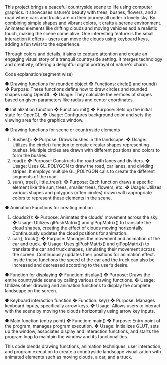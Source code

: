 This project brings a peaceful countryside scene to life using computer graphics. It showcases nature's beauty with trees, bushes, flowers, and a road where cars and trucks are on their journey all under a lovely sky.
By combining simple shapes and vibrant colors, it crafts a serene environment. Animated elements like drifting clouds and moving vehicles add a realistic touch, making the scene come alive. One interesting feature is the small interaction it offers - users can move the clouds using keyboard keys, adding a fun twist to the experience.

Through colors and details, it aims to capture attention and create an engaging visual story of a tranquil countryside setting. It merges technology and creativity, offering a delightful digital portrayal of nature's charm.


Code explanation(segment wise)

●	Drawing functions for rounded object
❖	Functions: circle() and round()
❖	Purpose: These functions define how to draw circles and rounded shapes using OpenGL.
❖	Usage: They calculate the vertices of shapes based on given parameters like radius and center coordinates.

●	Initialization function
❖	Function: init()
❖	Purpose: Sets up the initial state for OpenGL.
❖	Usage: Configures background color and sets the viewing area for the graphics window.

●	Drawing functions for scene or countryside elements
1.	Bushes():
❖	Purpose: Draws bushes in the landscape.
❖	Usage: Utilizes the circle() function to create circular shapes representing bushes. Multiple circles are drawn with different positions and colors to form the bushes.
2.	road():
❖	Purpose: Constructs the road with lanes and dividers.
❖	Usage: Uses GL_POLYGON to draw the road, car lanes, and dividing stripes. It employs multiple GL_POLYGON calls to create the different segments of the road.
3.	sun(), tree(), little_tree():
❖	Purpose: Each function draws a specific element like the sun, trees, smaller trees, flowers, etc.
❖	Usage: Utilizes various shapes and polygons (often circles) drawn with appropriate colors to represent these elements in the scene.


●	Animation Functions for creating motion
1.	clouds2():
❖	Purpose: Animates the clouds' movement across the sky.
❖	Usage: Utilizes glPushMatrix() and glPopMatrix() to translate the cloud shapes, creating the effect of clouds moving horizontally. Continuously updates the cloud positions for animation.
2.	car(), truck():
❖	Purpose: Manages the movement and animation of the car and truck.
❖	Usage: Uses glPushMatrix() and glPopMatrix() to translate the car and truck shapes, simulating their movement across the screen. Continuously updates their positions for animation effect. Inside these functions the speed of the car and the truck can also be increased and decreased according to the user’s desire.

●	Function for displaying 
❖	Function: display()
❖	Purpose: Draws the entire countryside scene by calling various drawing functions.
❖	Usage: Utilizes other drawing and animation functions to display the complete landscape on the screen.

●	Keyboard interaction function
❖	Function: key()
❖	Purpose: Manages keyboard inputs, specifically arrow keys.
❖	Usage: Allows users to interact with the scene by moving the clouds horizontally using arrow key inputs.

●	Main function (entry point)
❖	Function: main()
❖	Purpose: Entry point of the program, manages program execution.
❖	Usage: Initializes GLUT, sets up the window, associates display and interaction functions, and starts the program loop to maintain the window and its functionalities.

This code blends drawing functions, animation techniques, user interaction, and program execution to create a countryside landscape visualization with animated elements such as moving clouds, a car, and a truck.
